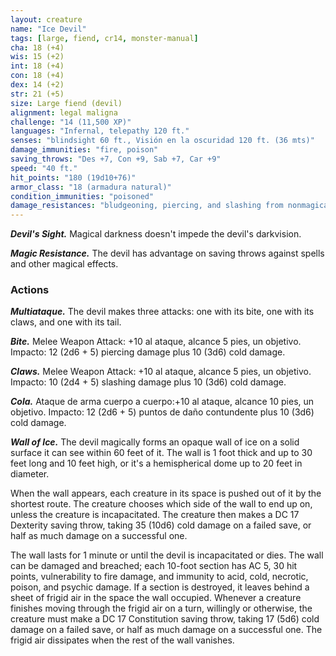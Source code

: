```yaml
---
layout: creature
name: "Ice Devil"
tags: [large, fiend, cr14, monster-manual]
cha: 18 (+4)
wis: 15 (+2)
int: 18 (+4)
con: 18 (+4)
dex: 14 (+2)
str: 21 (+5)
size: Large fiend (devil)
alignment: legal maligna
challenge: "14 (11,500 XP)"
languages: "Infernal, telepathy 120 ft."
senses: "blindsight 60 ft., Visión en la oscuridad 120 ft. (36 mts)"
damage_immunities: "fire, poison"
saving_throws: "Des +7, Con +9, Sab +7, Car +9"
speed: "40 ft."
hit_points: "180 (19d10+76)"
armor_class: "18 (armadura natural)"
condition_immunities: "poisoned"
damage_resistances: "bludgeoning, piercing, and slashing from nonmagical weapons that aren't silvered"
---
```


***Devil's Sight.*** Magical darkness doesn't impede the devil's darkvision.

***Magic Resistance.*** The devil has advantage on saving throws against spells and other magical effects.

### Actions

***Multiataque.*** The devil makes three attacks: one with its bite, one with its claws, and one with its tail.

***Bite.*** Melee Weapon Attack: +10 al ataque, alcance 5 pies, un objetivo. Impacto: 12 (2d6 + 5) piercing damage plus 10 (3d6) cold damage.

***Claws.*** Melee Weapon Attack: +10 al ataque, alcance 5 pies, un objetivo. Impacto: 10 (2d4 + 5) slashing damage plus 10 (3d6) cold damage.

***Cola.*** Ataque de arma cuerpo a cuerpo:+10 al ataque, alcance 10 pies, un objetivo. Impacto: 12 (2d6 + 5) puntos de daño contundente plus 10 (3d6) cold damage.

***Wall of Ice.*** The devil magically forms an opaque wall of ice on a solid surface it can see within 60 feet of it. The wall is 1 foot thick and up to 30 feet long and 10 feet high, or it's a hemispherical dome up to 20 feet in diameter.

When the wall appears, each creature in its space is pushed out of it by the shortest route. The creature chooses which side of the wall to end up on, unless the creature is incapacitated. The creature then makes a DC 17 Dexterity saving throw, taking 35 (10d6) cold damage on a failed save, or half as much damage on a successful one.

The wall lasts for 1 minute or until the devil is incapacitated or dies. The wall can be damaged and breached; each 10-foot section has AC 5, 30 hit points, vulnerability to fire damage, and immunity to acid, cold, necrotic, poison, and psychic damage. If a section is destroyed, it leaves behind a sheet of frigid air in the space the wall occupied. Whenever a creature finishes moving through the frigid air on a turn, willingly or otherwise, the creature must make a DC 17 Constitution saving throw, taking 17 (5d6) cold damage on a failed save, or half as much damage on a successful one. The frigid air dissipates when the rest of the wall vanishes.